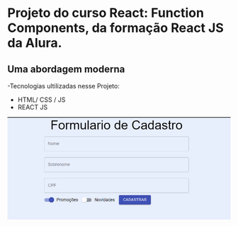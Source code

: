 # Projeto do curso React: Function Components, da formação React JS da Alura.

## Uma abordagem moderna

-Tecnologias ultilizadas nesse Projeto:
- HTML/ CSS / JS 
- REACT JS

![img](https://github.com/CostaDayana/12/blob/master/assets/Screenshot_3.png)
